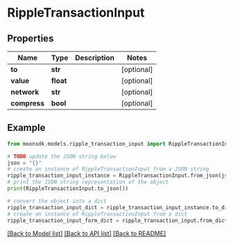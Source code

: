 # RippleTransactionInput


## Properties

Name | Type | Description | Notes
------------ | ------------- | ------------- | -------------
**to** | **str** |  | [optional] 
**value** | **float** |  | [optional] 
**network** | **str** |  | [optional] 
**compress** | **bool** |  | [optional] 

## Example

```python
from moonsdk.models.ripple_transaction_input import RippleTransactionInput

# TODO update the JSON string below
json = "{}"
# create an instance of RippleTransactionInput from a JSON string
ripple_transaction_input_instance = RippleTransactionInput.from_json(json)
# print the JSON string representation of the object
print(RippleTransactionInput.to_json())

# convert the object into a dict
ripple_transaction_input_dict = ripple_transaction_input_instance.to_dict()
# create an instance of RippleTransactionInput from a dict
ripple_transaction_input_form_dict = ripple_transaction_input.from_dict(ripple_transaction_input_dict)
```
[[Back to Model list]](../README.md#documentation-for-models) [[Back to API list]](../README.md#documentation-for-api-endpoints) [[Back to README]](../README.md)


